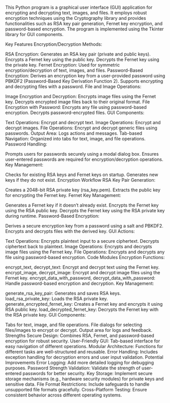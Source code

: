 This Python program is a graphical user interface (GUI) application for encrypting and 
decrypting text, images, and files. It employs robust encryption techniques using the Cryptography
 library and provides functionalities such as RSA key pair generation, Fernet key encryption, and password-based encryption. 
The program is implemented using the Tkinter library for GUI components.

Key Features
Encryption/Decryption Methods:

RSA Encryption:
Generates an RSA key pair (private and public keys).
Encrypts a Fernet key using the public key.
Decrypts the Fernet key using the private key.
Fernet Encryption:
Used for symmetric encryption/decryption of text, images, and files.
Password-Based Encryption:
Derives an encryption key from a user-provided password using PBKDF2 (Password-Based Key Derivation Function 2).
Supports encrypting and decrypting files with a password.
File and Image Operations:

Image Encryption and Decryption:
Encrypts image files using the Fernet key.
Decrypts encrypted image files back to their original format.
File Encryption with Password:
Encrypts any file using password-based encryption.
Decrypts password-encrypted files.
GUI Components:

Text Operations:
Encrypt and decrypt text.
Image Operations:
Encrypt and decrypt images.
File Operations:
Encrypt and decrypt generic files using passwords.
Output Area:
Logs actions and messages.
Tab-based Navigation:
Organized into tabs for text, image, and file operations.
Password Handling:

Prompts users for passwords securely using a modal dialog box.
Ensures user-entered passwords are required for encryption/decryption operations.
Key Management:

Checks for existing RSA keys and Fernet keys on startup.
Generates new keys if they do not exist.
Encryption Workflow
RSA Key Pair Generation:

Creates a 2048-bit RSA private key (rsa_key.pem).
Extracts the public key for encrypting the Fernet key.
Fernet Key Management:

Generates a Fernet key if it doesn’t already exist.
Encrypts the Fernet key using the RSA public key.
Decrypts the Fernet key using the RSA private key during runtime.
Password-Based Encryption:

Derives a secure encryption key from a password using a salt and PBKDF2.
Encrypts and decrypts files with the derived key.
GUI Actions:

Text Operations:
Encrypts plaintext input to a secure ciphertext.
Decrypts ciphertext back to plaintext.
Image Operations:
Encrypts and decrypts image files using the Fernet key.
File Operations:
Encrypts and decrypts any file using password-based encryption.
Code Modules
Encryption Functions:

encrypt_text, decrypt_text: Encrypt and decrypt text using the Fernet key.
encrypt_image, decrypt_image: Encrypt and decrypt image files using the Fernet key.
encrypt_data_with_password, decrypt_data_with_password: Handle password-based encryption and decryption.
Key Management:

generate_rsa_key_pair: Generates and saves RSA keys.
load_rsa_private_key: Loads the RSA private key.
generate_encrypted_fernet_key: Creates a Fernet key and encrypts it using RSA public key.
load_decrypted_fernet_key: Decrypts the Fernet key with the RSA private key.
GUI Components:

Tabs for text, image, and file operations.
File dialogs for selecting files/images to encrypt or decrypt.
Output area for logs and feedback.
Strengths
Secure Design: Combines RSA, Fernet, and password-based encryption for robust security.
User-Friendly GUI: Tab-based interface for easy navigation of different operations.
Modular Architecture: Functions for different tasks are well-structured and reusable.
Error Handling: Includes exception handling for decryption errors and user input validation.
Potential Improvements
Error Logging:
Add more detailed logging for debugging purposes.
Password Strength Validation:
Validate the strength of user-entered passwords for better security.
Key Storage:
Implement secure storage mechanisms (e.g., hardware security modules) for private keys and sensitive data.
File Format Restrictions:
Include safeguards to handle unsupported file formats gracefully.
Cross-Platform Testing:
Ensure consistent behavior across different operating systems.